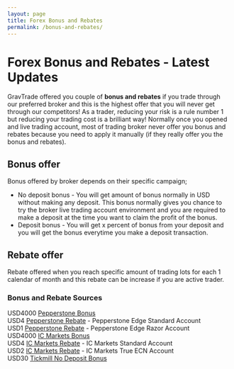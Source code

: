 ```yaml
---
layout: page
title: Forex Bonus and Rebates
permalink: /bonus-and-rebates/
---
```


# Forex Bonus and Rebates - Latest Updates

GravTrade offered you couple of **bonus and rebates** if you trade through our preferred broker and this is the highest offer that you will never get through our competitors! As a trader, reducing your risk is a rule number 1 but reducing your trading cost is a brilliant way! Normally once you opened and live trading account, most of trading broker never offer you bonus and rebates because you need to apply it manually (if they really offer you the bonus and rebates).


## Bonus offer

Bonus offered by broker depends on their specific campaign;

- No deposit bonus - You will get amount of bonus normally in USD without making any deposit. This bonus normally gives you chance to try the broker live trading account environment and you are required to make a deposit at the time you want to claim the profit of the bonus.
- Deposit bonus - You will get x percent of bonus from your deposit and you will get the bonus everytime you make a deposit transaction.

## Rebate offer

Rebate offered when you reach specific amount of trading lots for each 1 calendar of month and this rebate can be increase if you are active trader.

### Bonus and Rebate Sources

USD4000 <a href="http://www.gravtrade.com/pepperstone/bonus/2016/09/18/pepperstone-bonus.html">Pepperstone Bonus</a>
<br>
USD4 <a href="http://www.gravtrade.com/pepperstone/rebate/2016/09/18/pepperstone-rebate-edge-standard.html">Pepperstone Rebate</a> - Pepperstone Edge Standard Account
<br>
USD1 <a href="http://www.gravtrade.com/pepperstone/rebate/2016/09/16/pepperstone-rebate-razor.html">Pepperstone Rebate</a> - Pepperstone Edge Razor Account
<br>
USD4000 <a href="http://www.gravtrade.com/icmarkets/bonus/2016/10/04/ic-markets-bonus.html">IC Markets Bonus</a>
<br>
USD4 <a href="http://www.gravtrade.com/icmarkets/rebate/2016/10/04/ic-markets-rebate-standard-account.html">IC Markets Rebate</a> - IC Markets Standard Account
<br>
USD2 <a href="http://www.gravtrade.com/icmarkets/rebate/2016/10/04/ic-markets-rebate-true-ecn.html">IC Markets Rebate</a> - IC Markets True ECN Account
<br>
USD30 <a href="http://www.gravtrade.com/tickmill/bonus/2016/10/25/tickmill-no-deposit-bonus.html">Tickmill No Deposit Bonus</a>

